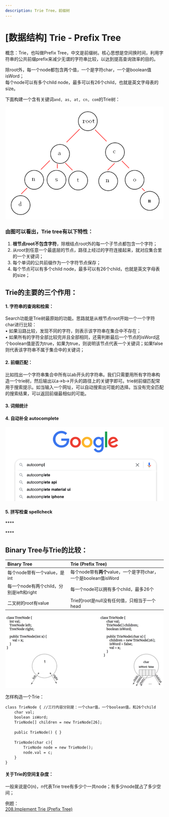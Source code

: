 ```yaml
---
description: Trie Tree，前缀树
---
```


# \[数据结构\] Trie - Prefix Tree

概念：Trie，也叫做Prefix Tree，中文是前缀树。核心思想是空间换时间，利用字符串的公共前缀prefix来减少无谓的字符串比较，以达到提高查询效率的目的。

除root外，每一个node都包含两个值，一个是字符char，一个是boolean值isWord；  
每个node可以有多个child node，最多可以有26个child，也就是英文字母表的size。



下面构建一个含有关键词`and, as, at, cn, com`的Trie树：

![](.gitbook/assets/2012112521092438.png)



### 由图可以看出，Trie tree有以下特性：

1. **根节点root不包含字符**，除根结点root外的每一个子节点都包含一个字符；
2. 从root到任意一个最底层的节点，路径上经过的字符连接起来，就对应集合里的一个关键词；
3. 每个单词的公共前缀作为一个字符节点保存；
4. 每个节点可以有多个child node，最多可以有26个child，也就是英文字母表的size；



## Trie的主要的三个作用：

#### 1. 字符串的查询和检索：

Search功能是Trie树最原始的功能。思路就是从根节点root开始一个一个字符char进行比较：   
• 如果沿路比较，发现不同的字符，则表示该字符串在集合中不存在；  
• 如果所有的字符全部比较完并且全部相同，还需判断最后一个节点的isWord这个boolean值是否为true，如果为true，则说明该节点代表一个关键词；如果false则代表该字符串不属于集合中的关键词；

####  2. 前缀匹配：

比如找出一个字符串集合中所有以ab开头的字符串。我们只需要用所有字符串构造一个trie树，然后输出以a-&gt;b-&gt;开头的路径上的关键字即可。trie树前缀匹配常用于搜索提示。如当输入一个网址，可以自动搜索出可能的选择。当没有完全匹配的搜索结果，可以返回前缀最相似的可能。

#### 3. 词频统计

#### 4. 自动补全 autocomplete

![](.gitbook/assets/screen-shot-2021-05-30-at-11.10.23-pm.png)

#### 5. 拼写检查 spellcheck

\*\*\*\*

\*\*\*\*

## Binary Tree与Trie的比较：



| Binary Tree | Trie \(Prefix Tree\) |
| :--- | :--- |
| 每个node带有一个value，是int                                                                  | 每个node带有**两个**value，一个是字符char，一个是boolean值isWord |
| 每一个node有两个child，分别是left和right | 每一个node可以拥有多个child，最多26个 |
| 二叉树的root有value | Trie的root是null没有任何值，只相当于一个head |

![](.gitbook/assets/screen-shot-2021-05-28-at-2.32.37-am.png)



怎样构造一个Trie：

```text
class TrieNode { //三行内容分别是：一个char值，一个boolean值，和26个child
    char val;
    boolean isWord; 
    TrieNode[] children = new TrieNode[26];
    
    public TrieNode() { }
    
    TrieNode(char c){
        TrieNode node = new TrieNode();
        node.val = c;
    }
}
```





#### 关于Trie的空间复杂度：

一般来说是O\(n\)，n代表Trie tree有多少个一共node；有多少node就占了多少空间；



例题：  
[208.Implement Trie \(Prefix Tree\)](https://app.gitbook.com/@bhnigw/s/leetcode/leetcode-208.-implement-trie-prefix-tree)







